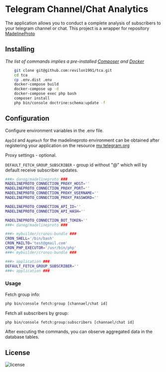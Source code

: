 # Telegram Channel/Chat Analytics

The application allows you to conduct a complete analysis of subscribers to your telegram channel or chat.
This project is a wrapper for repository [MadelineProto](https://github.com/danog/MadelineProto)

## Installing

*The list of commands implies a pre-installed [Composer](https://getcomposer.org) and [Docker](https://docs.docker.com/get-started/)*

```bash
    git clone git@github.com:revilon1991/tca.git
    cd tca
    cp .env.dist .env
    docker-compose build
    docker-compose up -d
    docker-compose exec php bash
    composer install
    php bin/console doctrine:schema:update -f
```

## Configuration
Configure environment variables in the .env file.

`AppId` and `AppHash` for the madelineproto environment can be obtained after registering your application on the resource [my.telegram.org](https://my.telegram.org)

Proxy settings - optional.

`DEFAULT_FETCH_GROUP_SUBSCRIBER` - group id without "@" which will by default receive subscriber updates.

```bash
###> danog/madelineproto ###
MADELINEPROTO_CONNECTION_PROXY_HOST=''
MADELINEPROTO_CONNECTION_PROXY_PORT=''
MADELINEPROTO_CONNECTION_PROXY_USERNAME=''
MADELINEPROTO_CONNECTION_PROXY_PASSWORD=''

MADELINEPROTO_CONNECTION_API_ID=''
MADELINEPROTO_CONNECTION_API_HASH=''

MADELINEPROTO_CONNECTION_BOT_TOKEN=''
###< danog/madelineproto ###

###> mybuilder/cronos-bundle ###
CRON_SHELL='/bin/bash'
CRON_MAILTO='test@gmail.com'
CRON_PHP_EXECUTOR='/usr/bin/php'
###< mybuilder/cronos-bundle ###

###> application ###
DEFAULT_FETCH_GROUP_SUBSCRIBER=''
###< application ###
```

### Usage

Fetch group info:
```bash
php bin/console fetch:group [channael/chat id]
```

Fetch all subscribers by group:
```bash
php bin/console fetch:group:subscribers [channael/chat id]
```

After executing the commands, you can observe aggregated data in the database tables.

## License

![license](https://img.shields.io/badge/License-proprietary-red.svg?style=flat-square)

